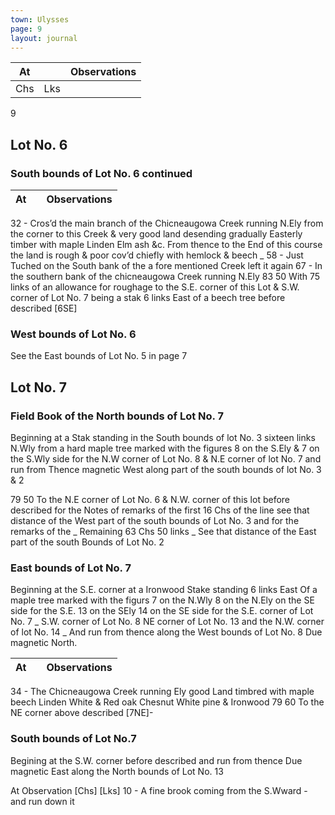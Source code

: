 ```yaml
---
town: Ulysses
page: 9
layout: journal
---
```


| At |    | Observations |
| -- | -- | ------------ |
| Chs | Lks | |

9
## Lot No. 6
### South bounds of Lot No. 6 continued

| At |    | Observations |
| -- | -- | ------------ |
32  -  Cros’d the main branch of the Chicneaugowa Creek running N.Ely from the corner to this Creek & 
very good land desending gradually Easterly timber with maple Linden Elm ash &c. From thence to the End of this course the land is rough &  poor cov’d chiefly with hemlock & beech _ 
58  -  Just Tuched on the South bank of the a fore mentioned Creek left it again
67  -  In the southern bank of the chicneaugowa Creek running N.Ely
83  50  With 75 links of an allowance for roughage to the S.E. corner of this Lot & S.W. corner of Lot No. 
7 being a stak 6 links East of a beech tree before described [6SE]

### West bounds of Lot No. 6
See the East bounds of Lot No. 5 in page 7

## Lot No. 7
### Field Book of the North bounds of Lot No. 7
Beginning at a Stak standing in the South bounds of lot No. 3 sixteen links N.Wly from a hard maple tree marked with the figures 8 on the S.Ely & 7 on the S.Wly side for the N.W corner of Lot No. 8 & N.E corner of lot No. 7 and run from Thence magnetic West along part of the south bounds of lot No. 3 & 2

79  50  To the N.E corner of Lot No. 6 & N.W. corner of this lot before described for the Notes of remarks of the first 16 Chs of the line see that distance of the West part of the south bounds of Lot No. 3 and for the remarks of the _ Remaining 63 Chs 50 links _ See that distance of the East part of the south Bounds of Lot No. 2

### East bounds of Lot No. 7
Beginning at the S.E. corner at a Ironwood Stake standing 6 links East Of a maple tree marked with the figurs 7 on the N.Wly 8 on the N.Ely on the SE side for the S.E. 13 on the SEly 14 on the SE side for the S.E. corner of Lot No. 7 _ S.W. corner of Lot No. 8 NE corner of Lot No. 13 and the N.W. corner of lot No. 14 _ And run from thence along the West bounds of Lot No. 8 Due magnetic North.

| At |    | Observations |
| -- | -- | ------------ |
34  -  The Chicneaugowa Creek running Ely good Land timbred with maple beech Linden White & Red 
oak Chesnut White pine & Ironwood
79  60  To the NE corner above described [7NE]- 

### South bounds of Lot No.7
Begining at the S.W. corner before described and run from thence Due magnetic East along the North bounds of Lot No. 13

At          Observation
[Chs]  [Lks]
10  -  A fine brook coming from the S.Wward - and run down it